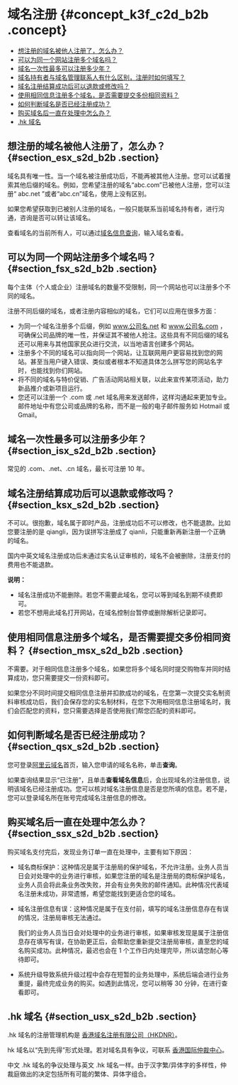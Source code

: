 # 域名注册 {#concept_k3f_c2d_b2b .concept}

-   [想注册的域名被他人注册了，怎么办？](#section_esx_s2d_b2b)
-   [可以为同一个网站注册多个域名吗？](#section_fsx_s2d_b2b)
-   [域名一次性最多可以注册多少年？](#section_isx_s2d_b2b)
-   [域名持有者与域名管理联系人有什么区别，注册时如何填写？](#section_jsx_s2d_b2b)
-   [域名注册结算成功后可以退款或修改吗？](#section_ksx_s2d_b2b)
-   [使用相同信息注册多个域名，是否需要提交多份相同资料？](#section_msx_s2d_b2b)
-   [如何判断域名是否已经注册成功？](#section_qsx_s2d_b2b)
-   [购买域名后一直在处理中怎么办？](#section_ssx_s2d_b2b)
-   [.hk 域名](#section_usx_s2d_b2b)

## 想注册的域名被他人注册了，怎么办？ {#section_esx_s2d_b2b .section}

域名具有唯一性。当一个域名被注册成功后，不能再被其他人注册。您可以试着搜索其他后缀的域名。例如，您希望注册的域名“abc.com”已被他人注册，您可以注册“ abc.net ”或者“abc.cn”域名，使用上没有区别。

如果您希望获取到已被别人注册的域名，一般只能联系当前域名持有者，进行沟通，咨询是否可以转让该域名。

查看域名的当前所有人，可以通过[域名信息查询](https://www.alibabacloud.com/whois)，输入域名查看。

## 可以为同一个网站注册多个域名吗？ {#section_fsx_s2d_b2b .section}

每个主体（个人或企业）注册域名的数量不受限制，同一个网站也可以注册多个不同的域名。

注册不同后缀的域名，或者注册内容相似的域名，它们可以应用在很多方面：

-   为同一个域名注册多个后缀，例如 www.公司名.net 和 www.公司名.com ，可确保公司品牌的唯一性，并保证其不被他人抢注。这些具有不同后缀的域名还可以用来与其他国家民众进行交流，以当地语言创建多个网站。
-   注册多个不同的域名可以指向同一个网站，让互联网用户更容易找到您的网站。甚至当用户键入错误、类似或者根本不知道具体怎么拼写您的网站名字时，也能找到你们网站。
-   将不同的域名与特价促销、广告活动网站相关联，以此来宣传某项活动，助力新品推介或新项目运行。
-   您还可以注册一个 .com 或 .net 域名用来发送邮件，这样沟通起来更加专业。邮件地址中有您公司或品牌的名称，而不是一般的电子邮件服务如 Hotmail 或 Gmail。

## 域名一次性最多可以注册多少年？ {#section_isx_s2d_b2b .section}

常见的 .com、.net、.cn 域名，最长可注册 10 年。

## 域名注册结算成功后可以退款或修改吗？ {#section_ksx_s2d_b2b .section}

不可以。很抱歉，域名属于即时产品，注册成功后不可以修改，也不能退款。比如您要注册的是 qiangli，因为误拼写注册成了 qianli，只能重新再新注册一个正确的域名。

国内中英文域名注册成功后未通过实名认证审核的，域名不会被删除，注册支付的费用也不能退款。

**说明：** 

-   域名注册成功不能删除。若您不需要此域名，您可以等到域名到期不续费即可。
-   若您不想用此域名打开网站，在域名控制台暂停或删除解析记录即可。

## 使用相同信息注册多个域名，是否需要提交多份相同资料？ {#section_msx_s2d_b2b .section}

不需要。对于相同信息注册多个域名，如果您将多个域名同时提交购物车并同时结算成功，您只需要提交一份资料即可。

如果您分不同时间提交相同信息注册并扣款成功的域名，在您第一次提交实名制资料审核成功后，我们会保存您的实名制材料，在您下次用相同信息注册域名时，我们会匹配您的资料，您只需要选择是否使用我们帮您匹配的资料即可。

## 如何判断域名是否已经注册成功？ {#section_qsx_s2d_b2b .section}

您可登录[阿里云域名](https://www.alibabacloud.com/zh/domain)首页，输入您申请的域名名称，单击**查询**。

如果查询结果显示“已注册”，且单击**查看域名信息**后，会出现域名的注册信息，说明该域名已经注册成功。您可以核对域名注册信息是否是您所填的信息。若不是，您可以登录域名所在账号完成域名注册信息的修改。

## 购买域名后一直在处理中怎么办？ {#section_ssx_s2d_b2b .section}

购买域名支付完后，发现业务订单一直在处理中，主要有如下原因：

-   域名商标保护：这种情况是属于注册局的保护域名，不允许注册。业务人员当日会对处理中的业务进行审核，如果您注册的域名是注册局的商标保护域名，业务人员会将此条业务改失败，并会有业务失败的邮件通知。此种情况代表域名注册未成功，非常遗憾，希望您能找到更适合您的域名。

-   域名注册信息有误：这种情况是属于在支付前，填写的域名注册信息存在有误的情况，注册局审核无法通过。

    我们的业务人员当日会对处理中的业务进行审核，如果审核发现是属于注册信息存在填写有误，在协助更正后，会帮助您重新提交注册局审核，直至您的域名购买成功。此种情况，最迟也会在 1 个工作日内处理完毕，所以请您耐心等待即可。

-   系统升级导致系统升级过程中会存在短暂的业务处理中，系统后端会进行业务重提，最终完成业务的购买。如遇到此情况，您可以稍等 30 分钟，在进行查看即可。


## .hk 域名 {#section_usx_s2d_b2b .section}

.hk 域名的注册管理机构是 [香港域名注册有限公司（HKDNR）](https://www.hkdnr.hk/)。

hk 域名以“先到先得”形式处理。若对域名具有争议，可联系 [香港国际仲裁中心](http://www.hkiac.org/)。

中文 .hk 域名的争议处理与英文 .hk 域名一样。由于汉字繁/异体字的多样性，仲裁庭做出的决定包括所有可能的繁体、异体字组合。

